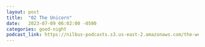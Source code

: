 ```yaml
---
layout: post
title:  "02 The Unicorn"
date:   2023-07-09 06:02:00 -0500
categories: good-night
podcast_link: https://nilbus-podcasts.s3.us-east-2.amazonaws.com/the-well-trained-mind/Good%20Night/02%20The%20Unicorn.mp3
---
```

